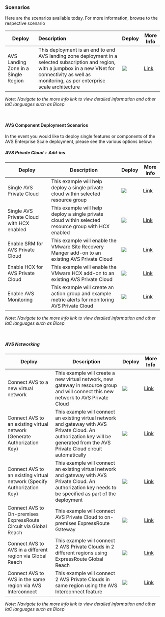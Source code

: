 ### Scenarios

Here are the scenarios available today. For more information, browse to the respective scenario

| Deploy                              | Description                                                  | Deploy                                                       | More Info                               |
| ----------------------------------- | :----------------------------------------------------------- | ------------------------------------------------------------ | --------------------------------------- |
| AVS Landing Zone in a Single Region | This deployment is an end to end AVS landing zone deployment in a selected subscription and region, with a jumpbox in a new VNet for connectivity as well as monitoring, as per enterprise scale architecture | ![](https://docs.microsoft.com/en-us/azure/templates/media/deploy-to-azure.svg) | [Link](./AVS-Landing-Zone/SingleRegion) |

*Note: Navigate to the more info link to view detailed information and other IaC languages such as Bicep*



<br/>

#### AVS Component Deployment Scenarios

In the event you would like to deploy single features or components of the AVS Enterprise Scale deployment, please see the various options below:

##### AVS Private Cloud + Add-ins

| Deploy                                    | Description                                                  | Deploy                                                       | More Info                                                |
| ----------------------------------------- | ------------------------------------------------------------ | ------------------------------------------------------------ | -------------------------------------------------------- |
| Single AVS Private Cloud                  | This example will help deploy a single private cloud within selected resource group | ![](https://docs.microsoft.com/en-us/azure/templates/media/deploy-to-azure.svg) | [Link](./Scenarios/PrivateCloud/AVS-PrivateCloud)         |
| Single AVS Private Cloud with HCX enabled | This example will help deploy a single private cloud within selected resource group with HCX enabled | ![](https://docs.microsoft.com/en-us/azure/templates/media/deploy-to-azure.svg) | [Link](./Scenarios/PrivateCloud/AVS-PrivateCloud-WithHCX) |
| Enable SRM for AVS Private Cloud     | This example will enable the VMware Site Recovery Manger add-on to an existing AVS Private Cloud | ![](https://docs.microsoft.com/en-us/azure/templates/media/deploy-to-azure.svg) | [Link](./Scenarios/Addins/SRM)                            |
| Enable HCX for AVS Private Cloud     | This example will enable the VMware HCX add-on to an existing AVS Private Cloud | ![](https://docs.microsoft.com/en-us/azure/templates/media/deploy-to-azure.svg) | [Link](./Scenarios/Addins/HCX)                            |
| Enable AVS Monitoring                     | This example will create an action group and example metric alerts for monitoring AVS Private Cloud | ![](https://docs.microsoft.com/en-us/azure/templates/media/deploy-to-azure.svg) | [Link](./Scenarios/Monitoring/AVS-Utilization-Alerts)     |

*Note: Navigate to the more info link to view detailed information and other IaC languages such as Bicep*

<br/>

##### AVS Networking

| Deploy                                                       | Description                                                  | Deploy                                                       | More Info                                                    |
| ------------------------------------------------------------ | ------------------------------------------------------------ | ------------------------------------------------------------ | ------------------------------------------------------------ |
| Connect AVS to a new virtual network                         | This example will create a new virtual network, new gateway in resource group and will connect this new network to AVS Private Cloud | ![](https://docs.microsoft.com/en-us/azure/templates/media/deploy-to-azure.svg) | [Link](./Scenarios/Networking/AVS-to-VNet-NewVNet)            |
| Connect AVS to an existing virtual network (Generate Authorization Key) | This example will connect an existing virtual network and gateway with AVS Private Cloud. An authorization key will be generated from the AVS Private Cloud circuit automatically | ![](https://docs.microsoft.com/en-us/azure/templates/media/deploy-to-azure.svg) | [Link](./Scenarios/Networking/AVS-to-VNet-ExistingVNet)       |
| Connect AVS to an existing virtual network (Specify Authorization Key) | This example will connect an existing virtual network and gateway with AVS Private Cloud. An authorization key needs to be specified as part of the deployment | ![](https://docs.microsoft.com/en-us/azure/templates/media/deploy-to-azure.svg) | [Link](./Scenarios/Networking/ExpressRoute-to-VNet)           |
| Connect AVS to On-premises ExpressRoute Circuit via Global Reach | This example will connect AVS Private Cloud to on-premises ExpressRoute Gateway | ![](https://docs.microsoft.com/en-us/azure/templates/media/deploy-to-azure.svg) | [Link](./Scenarios/Networking/AVS-to-OnPremises-ExpressRoute-GlobalReach) |
| Connect AVS to AVS in a different region via Global Reach    | This example will connect 2 AVS Private Clouds in 2 different regions using ExpressRoute Global Reach | ![](https://docs.microsoft.com/en-us/azure/templates/media/deploy-to-azure.svg) | [Link](./Scenarios/Networking/AVS-to-AVS-CrossRegion-GlobalReach) |
| Connect AVS to AVS in the same region via AVS Interconnect   | This example will connect 2 AVS Private Clouds in same region using the AVS Interconnect feature | ![](https://docs.microsoft.com/en-us/azure/templates/media/deploy-to-azure.svg) | [Link](./Scenarios/Networking/AVS-to-AVS-SameRegion)          |

*Note: Navigate to the more info link to view detailed information and other IaC languages such as Bicep*

<br/>